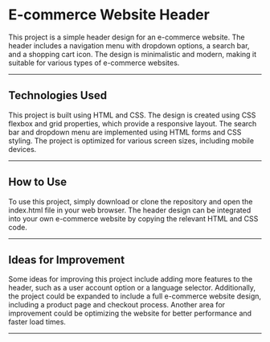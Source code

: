 # E-commerce Website Header
This project is a simple header design for an e-commerce website. The header includes a navigation menu with dropdown options, a search bar, and a shopping cart icon. The design is minimalistic and modern, making it suitable for various types of e-commerce websites.
<hr>

## Technologies Used
This project is built using HTML and CSS. The design is created using CSS flexbox and grid properties, which provide a responsive layout. The search bar and dropdown menu are implemented using HTML forms and CSS styling. The project is optimized for various screen sizes, including mobile devices.
<hr>

## How to Use
To use this project, simply download or clone the repository and open the index.html file in your web browser. The header design can be integrated into your own e-commerce website by copying the relevant HTML and CSS code.
<hr>

## Ideas for Improvement
Some ideas for improving this project include adding more features to the header, such as a user account option or a language selector. Additionally, the project could be expanded to include a full e-commerce website design, including a product page and checkout process. Another area for improvement could be optimizing the website for better performance and faster load times.
<hr>